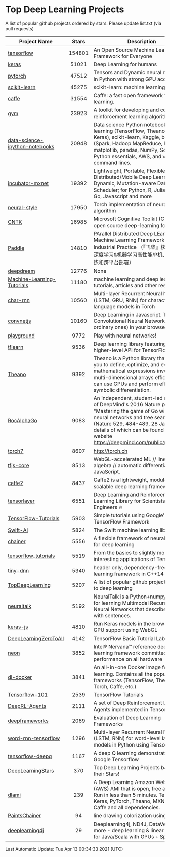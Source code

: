 # Top Deep Learning Projects
A list of popular github projects ordered by stars.
Please update list.txt (via pull requests)

|Project Name| Stars | Description |
| ---------- |:-----:| ----------- |
| [tensorflow](https://github.com/tensorflow/tensorflow) | 154801 | An Open Source Machine Learning Framework for Everyone |
| [keras](https://github.com/keras-team/keras) | 51021 | Deep Learning for humans |
| [pytorch](https://github.com/pytorch/pytorch) | 47512 | Tensors and Dynamic neural networks in Python with strong GPU acceleration |
| [scikit-learn](https://github.com/scikit-learn/scikit-learn) | 45275 | scikit-learn: machine learning in Python |
| [caffe](https://github.com/BVLC/caffe) | 31554 | Caffe: a fast open framework for deep learning. |
| [gym](https://github.com/openai/gym) | 23923 | A toolkit for developing and comparing reinforcement learning algorithms. |
| [data-science-ipython-notebooks](https://github.com/donnemartin/data-science-ipython-notebooks) | 20948 | Data science Python notebooks: Deep learning (TensorFlow, Theano, Caffe, Keras), scikit-learn, Kaggle, big data (Spark, Hadoop MapReduce, HDFS), matplotlib, pandas, NumPy, SciPy, Python essentials, AWS, and various command lines. |
| [incubator-mxnet](https://github.com/apache/incubator-mxnet) | 19392 | Lightweight, Portable, Flexible Distributed/Mobile Deep Learning with Dynamic, Mutation-aware Dataflow Dep Scheduler; for Python, R, Julia, Scala, Go, Javascript and more |
| [neural-style](https://github.com/jcjohnson/neural-style) | 17950 | Torch implementation of neural style algorithm |
| [CNTK](https://github.com/microsoft/CNTK) | 16985 | Microsoft Cognitive Toolkit (CNTK), an open source deep-learning toolkit |
| [Paddle](https://github.com/PaddlePaddle/Paddle) | 14810 | PArallel Distributed Deep LEarning: Machine Learning Framework from Industrial Practice （『飞桨』核心框架，深度学习&机器学习高性能单机、分布式训练和跨平台部署） |
| [deepdream](https://github.com/google/deepdream) | 12776 | None |
| [Machine-Learning-Tutorials](https://github.com/ujjwalkarn/Machine-Learning-Tutorials) | 11180 | machine learning and deep learning tutorials, articles and other resources  |
| [char-rnn](https://github.com/karpathy/char-rnn) | 10560 | Multi-layer Recurrent Neural Networks (LSTM, GRU, RNN) for character-level language models in Torch |
| [convnetjs](https://github.com/karpathy/convnetjs) | 10160 | Deep Learning in Javascript. Train Convolutional Neural Networks (or ordinary ones) in your browser. |
| [playground](https://github.com/tensorflow/playground) | 9772 | Play with neural networks! |
| [tflearn](https://github.com/tflearn/tflearn) | 9536 | Deep learning library featuring a higher-level API for TensorFlow. |
| [Theano](https://github.com/Theano/Theano) | 9392 | Theano is a Python library that allows you to define, optimize, and evaluate mathematical expressions involving multi-dimensional arrays efficiently. It can use GPUs and perform efficient symbolic differentiation. |
| [RocAlphaGo](https://github.com/Rochester-NRT/RocAlphaGo) | 9083 | An independent, student-led replication of DeepMind's 2016 Nature publication, "Mastering the game of Go with deep neural networks and tree search" (Nature 529, 484-489, 28 Jan 2016), details of which can be found on their website https://deepmind.com/publications.html. |
| [torch7](https://github.com/torch/torch7) | 8607 | http://torch.ch |
| [tfjs-core](https://github.com/tensorflow/tfjs-core) | 8513 | WebGL-accelerated ML // linear algebra // automatic differentiation for JavaScript. |
| [caffe2](https://github.com/facebookarchive/caffe2) | 8437 | Caffe2 is a lightweight, modular, and scalable deep learning framework. |
| [tensorlayer](https://github.com/tensorlayer/tensorlayer) | 6551 | Deep Learning and Reinforcement Learning Library for Scientists and Engineers 🔥 |
| [TensorFlow-Tutorials](https://github.com/nlintz/TensorFlow-Tutorials) | 5903 | Simple tutorials using Google's TensorFlow Framework |
| [Swift-AI](https://github.com/Swift-AI/Swift-AI) | 5824 | The Swift machine learning library. |
| [chainer](https://github.com/chainer/chainer) | 5556 | A flexible framework of neural networks for deep learning |
| [tensorflow_tutorials](https://github.com/pkmital/tensorflow_tutorials) | 5519 | From the basics to slightly more interesting applications of Tensorflow |
| [tiny-dnn](https://github.com/tiny-dnn/tiny-dnn) | 5340 | header only, dependency-free deep learning framework in C++14 |
| [TopDeepLearning](https://github.com/aymericdamien/TopDeepLearning) | 5207 | A list of popular github projects related to deep learning |
| [neuraltalk](https://github.com/karpathy/neuraltalk) | 5192 | NeuralTalk is a Python+numpy project for learning Multimodal Recurrent Neural Networks that describe images with sentences. |
| [keras-js](https://github.com/transcranial/keras-js) | 4810 | Run Keras models in the browser, with GPU support using WebGL |
| [DeepLearningZeroToAll](https://github.com/hunkim/DeepLearningZeroToAll) | 4142 | TensorFlow Basic Tutorial Labs |
| [neon](https://github.com/NervanaSystems/neon) | 3852 | Intel® Nervana™ reference deep learning framework committed to best performance on all hardware |
| [dl-docker](https://github.com/floydhub/dl-docker) | 3841 | An all-in-one Docker image for deep learning. Contains all the popular DL frameworks (TensorFlow, Theano, Torch, Caffe, etc.) |
| [Tensorflow-101](https://github.com/sjchoi86/Tensorflow-101) | 2539 | TensorFlow Tutorials |
| [DeepRL-Agents](https://github.com/awjuliani/DeepRL-Agents) | 2111 | A set of Deep Reinforcement Learning Agents implemented in Tensorflow. |
| [deepframeworks](https://github.com/zer0n/deepframeworks) | 2069 | Evaluation of Deep Learning Frameworks |
| [word-rnn-tensorflow](https://github.com/hunkim/word-rnn-tensorflow) | 1296 | Multi-layer Recurrent Neural Networks (LSTM, RNN) for word-level language models in Python using TensorFlow. |
| [tensorflow-deepq](https://github.com/siemanko/tensorflow-deepq) | 1167 | A deep Q learning demonstration using Google Tensorflow |
| [DeepLearningStars](https://github.com/hunkim/DeepLearningStars) | 370 | Top Deep Learning Projects based on their Stars! |
| [dlami](https://github.com/ritchieng/dlami) | 239 | A Deep Learning Amazon Web Service (AWS) AMI that is open, free and works. Run in less than 5 minutes. TensorFlow, Keras, PyTorch, Theano, MXNet, CNTK, Caffe and all dependencies. |
| [PaintsChainer](https://github.com/taizan/PaintsChainer) | 94 | line drawing colorization using chainer |
| [deeplearning4j](https://github.com/deeplearning4j/deeplearning4j) | 29 | Deeplearning4j, ND4J, DataVec and more - deep learning & linear algebra for Java/Scala with GPUs + Spark |

Last Automatic Update: Tue Apr 13 00:34:33 2021 (UTC)
